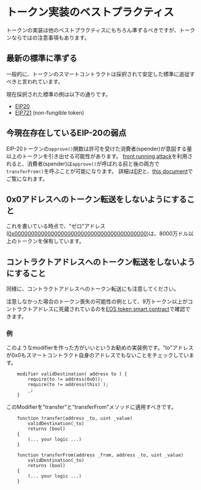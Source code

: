 
# トークン実装のベストプラクティス

トークンの実装は他のベストプラクティスにもちろん準ずるべきですが、トークンならではの注意事項もあります。

## 最新の標準に準ずる

一般的に、トークンのスマートコントラクトは採択されて安定した標準に追従すべきと言われています。

現在採択された標準の例は以下の通りです。

* [EIP20](https://github.com/ethereum/EIPs/blob/master/EIPS/eip-20.md)
* [EIP721](https://github.com/ethereum/EIPs/blob/master/EIPS/eip-721.md) (non-fungible token)

## 今現在存在しているEIP-20の弱点

EIP-20トークンの`approve()`関数は許可を受けた消費者(spender)が意図する量以上のトークンを引き出せる可能性があります。
[front running attack](./known_attacks/#transaction-ordering-dependence-tod-front-running)を利用されると、消費者(spender)は`approve()`が呼ばれる前と後の両方で`transferFrom()`を呼ぶことが可能になります。
詳細は[EIP](https://github.com/ethereum/EIPs/blob/master/EIPS/eip-20.md#approve)と、[this document](https://docs.google.com/document/d/1YLPtQxZu1UAvO9cZ1O2RPXBbT0mooh4DYKjA_jp-RLM/edit)でご覧になれます。


## 0x0アドレスへのトークン転送をしないようにすること

これを書いている時点で、"ゼロ"アドレス([0x0000000000000000000000000000000000000000](https://etherscan.io/address/0x0000000000000000000000000000000000000000))は、8000万ドル以上のトークンを保有しています。


## コントラクトアドレスへのトークン転送をしないようにすること

同様に、コントラクトアドレスへのトークン転送にも注意してください。

注意しなかった場合のトークン喪失の可能性の例として、9万トークン以上がコントラクトアドレスに死蔵されているのを[EOS token smart contract](https://etherscan.io/address/0x86fa049857e0209aa7d9e616f7eb3b3b78ecfdb0)で確認できます。


### 例

このようなmodifierを作った方がいいというお勧めの実装例です。"to"アドレスが0x0もスマートコントラクト自身のアドレスでもないことをチェックしています。

```sol
    modifier validDestination( address to ) {
        require(to != address(0x0));
        require(to != address(this) );
        _;
    }
```

このModifierを"transfer"と"transferFrom"メソッドに適用すべきです。

```sol 
    function transfer(address _to, uint _value)
        validDestination(_to)
        returns (bool) 
    {
        (... your logic ...)
    }

    function transferFrom(address _from, address _to, uint _value)
        validDestination(_to)
        returns (bool) 
    {
        (... your logic ...)
    }
```
